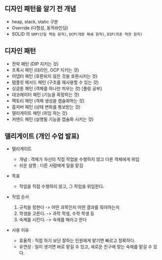## 디자인 패턴을 알기 전 개념

- heap, stack, static 구분
- Override (다형성, 동적바인딩)
- SOLID 의 `SRP(단일 책임 원칙)`, `OCP(개방 폐쇄 원칙)`, `DIP(의존 역전 원칙)`

## 디자인 패턴

- 전략 패턴 (DIP 지키는 것)
- 프록시 패턴 (대리인, OCP 지키는 것)
- 어댑터 패턴 (호환되지 않은 것을 호환시키는 것)
- 템플릿 메서드 패턴 (구조를 재사용할 수 있는 것)
- 싱글톤 패턴 (객체를 하나만 띄우는 것) [풀링 공부]
- 데코레이터 패턴 (기능을 확장하는 것)
- 팩토리 패턴 (객체 생성을 캡슐화하는 것)
- 옵저버 패턴 (상태 변화를 통보받는 것)
- 델리게이트 패턴 (위임 하는 것)
- 커맨드 패턴 (실행될 기능을 캡슐화 시키는 것)

## 델리게이트 (개인 수업 발표)

- 델리게이트
    - 개념 : 객체가 자신이 직접 작업을 수행하지 않고 다른 객체에게 위임
    - 쉬운 설명 : 다른 사람에게 일을 맡김

- 목표
    - 작업을 직접 수행하지 않고, 그 작업을 위임한다.

- 작업 순서
    1. 규칙을 정한다 -> 어떤 과목인지 어떤 결과를 줘야하는지
    2. 학생을 고른다. -> 과학 학생, 수학 학생 등
    3. 숙제를 시킨다. -> 숙제를 해라고 한다

- 사용 이유
    - 효율적 : 직접 하기 보단 잘하는 인원에게 맡기면 빠르고 정확하다.
    - 유연성 : 일이 생기면 바로 맡길 수 있고, 새로운 친구에 맞는 숙제를 맡길 수 있다.
